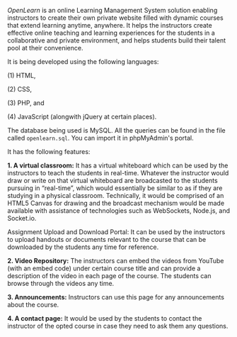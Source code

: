 *OpenLearn* is an online Learning Management System solution enabling instructors to create their own private website filled with dynamic courses that extend learning anytime, anywhere. It helps the instructors create effective online teaching and learning experiences for the students in a collaborative and private environment, and helps students build their talent pool at their convenience.

It is being developed using the following languages:

   (1) HTML,

   (2) CSS,

   (3) PHP, and

   (4) JavaScript (alongwith jQuery at certain places).

The database being used is MySQL. All the queries can be found in the file called `openlearn.sql`. You can import it in phpMyAdmin's portal.

It has the following features:

**1. A virtual classroom:** It has a virtual whiteboard which can be used by the instructors to teach the students in real-time. Whatever the instructor would draw or write on that virtual whiteboard are broadcasted to the students pursuing in “real-time”, which would essentially be similar to as if they are studying in a physical classroom. Technically, it would be comprised of an HTML5 Canvas for drawing and the broadcast mechanism would be made available with assistance of technologies such as WebSockets, Node.js, and Socket.io.

Assignment Upload and Download Portal: It can be used by the instructors to upload handouts or documents relevant to the course that can be downloaded by the students any time for reference.

**2. Video Repository:** The instructors can embed the videos from YouTube (with an embed code) under certain course title and can provide a description of the video in each page of the course. The students can browse through the videos any time.

**3. Announcements:** Instructors can use this page for any announcements about the course.

**4. A contact page:** It would be used by the students to contact the instructor of the opted course in case they need to ask them any questions.

